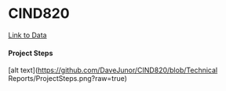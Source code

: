 # CIND820
[Link to Data](https://archive.ics.uci.edu/ml/machine-learning-databases/00525/data.zip)

#### Project Steps
[alt text](https://github.com/DaveJunor/CIND820/blob/Technical Reports/ProjectSteps.png?raw=true)
